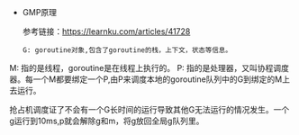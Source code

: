 - GMP原理

  参考链接：https://learnku.com/articles/41728
  
  ```
  G: goroutine对象,包含了goroutine的栈，上下文，状态等信息。
M: 指的是线程，goroutine是在线程上执行的。
  P: 指的是处理器，又叫协程调度器。每一个M都要绑定一个P,由P来调度本地的goroutine队列中的G到绑定的M上去运行。
  
  抢占机调度证了不会有一个G长时间的运行导致其他G无法运行的情况发生。一个g运行到10ms,p就会解除g和m，将g放回全局g队列里。
  
  ```
  
  

